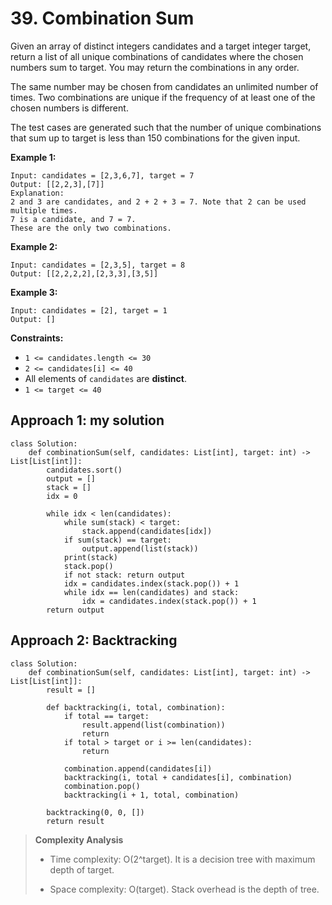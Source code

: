 # 39. Combination Sum

Given an array of distinct integers candidates and a target integer target, return a list of all unique combinations of candidates where the chosen numbers sum to target. You may return the combinations in any order.

The same number may be chosen from candidates an unlimited number of times. Two combinations are unique if the 
frequency
 of at least one of the chosen numbers is different.

The test cases are generated such that the number of unique combinations that sum up to target is less than 150 combinations for the given input.

**Example 1:**

```
Input: candidates = [2,3,6,7], target = 7
Output: [[2,2,3],[7]]
Explanation:
2 and 3 are candidates, and 2 + 2 + 3 = 7. Note that 2 can be used multiple times.
7 is a candidate, and 7 = 7.
These are the only two combinations.
```

**Example 2:**

```
Input: candidates = [2,3,5], target = 8
Output: [[2,2,2,2],[2,3,3],[3,5]]
```

**Example 3:**

```
Input: candidates = [2], target = 1
Output: []
```

**Constraints:**

- `1 <= candidates.length <= 30`
- `2 <= candidates[i] <= 40`
- All elements of `candidates` are **distinct**.
- `1 <= target <= 40`


## Approach 1: my solution

```python3
class Solution:
    def combinationSum(self, candidates: List[int], target: int) -> List[List[int]]:
        candidates.sort()
        output = []
        stack = []
        idx = 0

        while idx < len(candidates):
            while sum(stack) < target:
                stack.append(candidates[idx])
            if sum(stack) == target:
                output.append(list(stack))
            print(stack)
            stack.pop()
            if not stack: return output
            idx = candidates.index(stack.pop()) + 1
            while idx == len(candidates) and stack:
                idx = candidates.index(stack.pop()) + 1
        return output
```

## Approach 2: Backtracking

```python3
class Solution:
    def combinationSum(self, candidates: List[int], target: int) -> List[List[int]]:
        result = []

        def backtracking(i, total, combination):
            if total == target:
                result.append(list(combination))
                return
            if total > target or i >= len(candidates):
                return

            combination.append(candidates[i])
            backtracking(i, total + candidates[i], combination)
            combination.pop()
            backtracking(i + 1, total, combination)
        
        backtracking(0, 0, [])
        return result
```

> **Complexity Analysis**
> 
> * Time complexity: O(2^target). It is a decision tree with maximum depth of target.
>
> * Space complexity: O(target). Stack overhead is the depth of tree.

